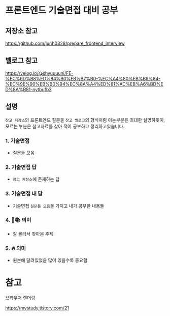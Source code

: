 # 프론트엔드 기술면접 대비 공부

## 저장소 참고

https://github.com/junh0328/prepare_frontend_interview

## 벨로그 참고

https://velog.io/@shyuuuuni/FE-%EC%9D%B8%ED%84%B0%EB%B7%B0-%EC%A4%80%EB%B9%84-%EC%9E%90%EB%B0%94%EC%8A%A4%ED%81%AC%EB%A6%BD%ED%8A%B81-nytbufb3

## 설명

`참고 저장소`의 프론트엔드 질문을 `참고 벨로그`의 형식처럼 아는부분은 최대한 설명하듯이, 모르는 부분은 참고자료를 찾아 적어 공부하고 정리하고있습니다.

### 1. 기술면접

-   질문들 모음

### 2. 기술면접 답

-   `참고 저장소`에 존재하는 답

### 3. 기술면접 내 답

-   기술면접 `질문들 모음`을 가지고 내가 공부한 내용들

### 4. 👀📚 의미

-   잘 몰라서 찾아본 주제

### 5. 🔥 의미

-   원본에 달려있었음 많이 있을수록 중요함

# 참고

브라우저 렌더링

https://mystudy.tistory.com/21
